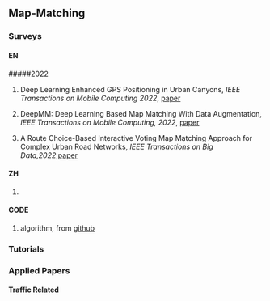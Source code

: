 ## Map-Matching

### Surveys
#### EN

#####2022
1. Deep Learning Enhanced GPS Positioning in Urban Canyons, *IEEE Transactions on Mobile Computing 2022*, [paper](https://ieeexplore.ieee.org/document/9896986)

5. DeepMM: Deep Learning Based Map Matching With Data Augmentation, *IEEE Transactions on Mobile Computing, 2022*, [paper](https://ieeexplore.ieee.org/document/9288879)

7. A Route Choice-Based Interactive Voting Map Matching Approach for Complex Urban Road Networks, *IEEE Transactions on Big Data,2022*,[paper](https://www.computer.org/csdl/journal/bd/2022/05/09347692/1qWHcWcel8I)

#### ZH
1. 


#### CODE
1. algorithm, from [github](https://github.com/cyang-kth/fmm)


### Tutorials



### Applied Papers

#### Traffic Related

